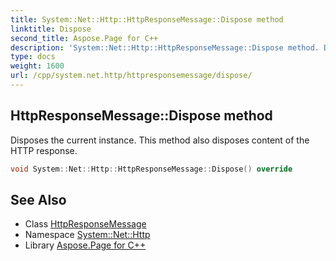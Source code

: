 ```yaml
---
title: System::Net::Http::HttpResponseMessage::Dispose method
linktitle: Dispose
second_title: Aspose.Page for C++
description: 'System::Net::Http::HttpResponseMessage::Dispose method. Disposes the current instance. This method also disposes content of the HTTP response in C++.'
type: docs
weight: 1600
url: /cpp/system.net.http/httpresponsemessage/dispose/
---
```

## HttpResponseMessage::Dispose method


Disposes the current instance. This method also disposes content of the HTTP response.

```cpp
void System::Net::Http::HttpResponseMessage::Dispose() override
```

## See Also

* Class [HttpResponseMessage](../)
* Namespace [System::Net::Http](../../)
* Library [Aspose.Page for C++](../../../)
